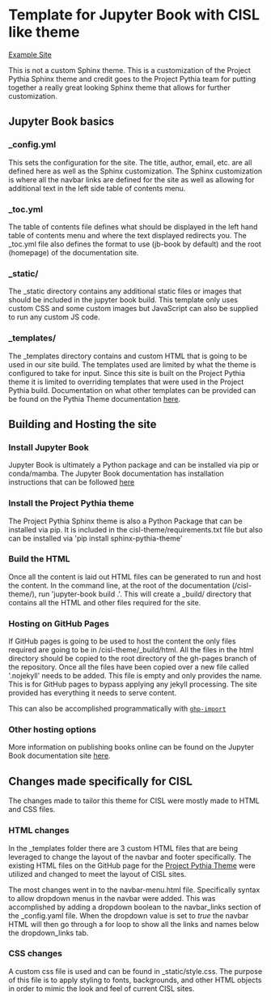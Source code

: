 # Template for Jupyter Book with CISL like theme

[Example Site](https://nicholascote.github.io/jupyterbook-cisl-theme/)

This is not a custom Sphinx theme. This is a customization of the Project Pythia Sphinx theme and credit goes to the Project Pythia team for putting together a really great looking Sphinx theme that allows for further customization. 

## Jupyter Book basics

### _config.yml

This sets the configuration for the site. The title, author, email, etc. are all defined here as well as the Sphinx customization. The Sphinx customization is where all the navbar links are defined for the site as well as allowing for additional text in the left side table of contents menu. 

### _toc.yml

The table of contents file defines what should be displayed in the left hand table of contents menu and where the text displayed redirects you. The _toc.yml file also defines the format to use (jb-book by default) and the root (homepage) of the documentation site. 

### _static/

The _static directory contains any additional static files or images that should be included in the jupyter book build. This template only uses custom CSS and some custom images but JavaScript can also be supplied to run any custom JS code. 

### _templates/

The _templates directory contains and custom HTML that is going to be used in our site build. The templates used are limited by what the theme is configured to take for input. Since this site is built on the Project Pythia theme it is limited to overriding templates that were used in the Project Pythia build. Documentation on what other templates can be provided can be found on the Pythia Theme documentation [here](https://sphinx-pythia-theme.readthedocs.io/en/latest/about.html#custom-templates).

## Building and Hosting the site

### Install Jupyter Book

Jupyter Book is ultimately a Python package and can be installed via pip or conda/mamba. The Jupyter Book documentation has installation instructions that can be followed [here](https://jupyterbook.org/en/stable/start/overview.html)

### Install the Project Pythia theme

The Project Pythia Sphinx theme is also a Python Package that can be installed via pip. It is included in the cisl-theme/requirements.txt file but also can be installed via 'pip install sphinx-pythia-theme'

### Build the HTML

Once all the content is laid out HTML files can be generated to run and host the content. In the command line, at the root of the documentation (/cisl-theme/), run 'jupyter-book build .'. This will create a _build/ directory that contains all the HTML and other files required for the site. 

### Hosting on GitHub Pages
If GitHub pages is going to be used to host the content the only files required are going to be in /cisl-theme/_build/html. All the files in the html directory should be copied to the root directory of the gh-pages branch of the repository. Once all the files have been copied over a new file called '.nojekyll' needs to be added. This file is empty and only provides the name. This is for GitHub pages to bypass applying any jekyll processing. The site provided has everything it needs to serve content. 

This can also be accomplished programmatically with [`ghp-import`](https://github.com/c-w/ghp-import)

### Other hosting options
More information on publishing books online can be found on the Jupyter Book documentation site [here](https://jupyterbook.org/en/stable/start/publish.html).

## Changes made specifically for CISL

The changes made to tailor this theme for CISL were mostly made to HTML and CSS files. 

### HTML changes

In the _templates folder there are 3 custom HTML files that are being leveraged to change the layout of the navbar and footer specifically. The existing HTML files on the GitHub page for the [Project Pythia Theme](https://github.com/ProjectPythia/sphinx-pythia-theme/tree/main/sphinx_pythia_theme) were utilized and changed to meet the layout of CISL sites. 

The most changes went in to the navbar-menu.html file. Specifically syntax to allow dropdown menus in the navbar were added. This was accomplished by adding a dropdown boolean to the navbar_links section of the _config.yaml file. When the dropdown value is set to *true* the navbar HTML will then go through a for loop to show all the links and names below the dropdown_links tab. 

### CSS changes

A custom css file is used and can be found in _static/style.css. The purpose of this file is to apply styling to fonts, backgrounds, and other HTML objects in order to mimic the look and feel of current CISL sites. 

